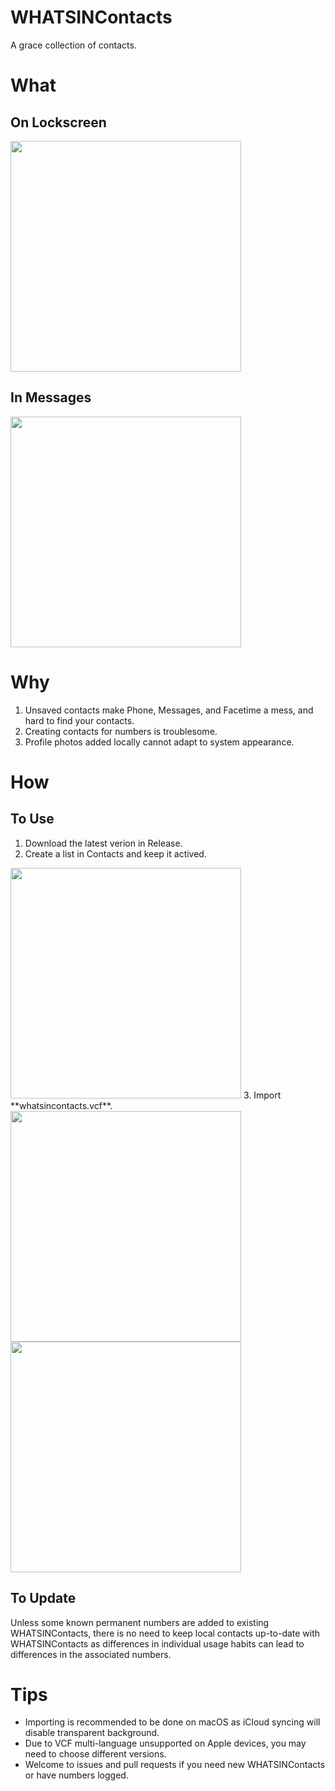 # WHATSINContacts

A grace collection of contacts.

# What

## On Lockscreen

<img src="https://github.com/shindgewongxj/WHATSINContacts/raw/main/preview/notification.gif" height="369">

## In Messages

<img src="https://github.com/shindgewongxj/WHATSINContacts/raw/main/preview/messages.gif" height="369">

# Why

1. Unsaved contacts make Phone, Messages, and Facetime a mess, and hard to find your contacts.  
2. Creating contacts for numbers is troublesome.  
3. Profile photos added locally cannot adapt to system appearance.  

# How

## To Use

1. Download the latest verion in Release.  
2. Create a list in Contacts and keep it actived.  
<img src="https://raw.githubusercontent.com/shindgewongxj/WHATSINContacts/main/preview/contacts.gif" height="369">
3. Import **whatsincontacts.vcf**.  
<img src="https://raw.githubusercontent.com/shindgewongxj/WHATSINContacts/main/preview/import.gif" height="369"><img src="https://raw.githubusercontent.com/shindgewongxj/WHATSINContacts/main/preview/update.gif" height="369">

## To Update

Unless some known permanent numbers are added to existing WHATSINContacts, there is no need to keep local contacts up-to-date with WHATSINContacts as differences in individual usage habits can lead to differences in the associated numbers.  

# Tips

- Importing is recommended to be done on macOS as iCloud syncing will disable transparent background.  
- Due to VCF multi-language unsupported on Apple devices, you may need to choose different versions.  
- Welcome to issues and pull requests if you need new WHATSINContacts or have numbers logged.  
